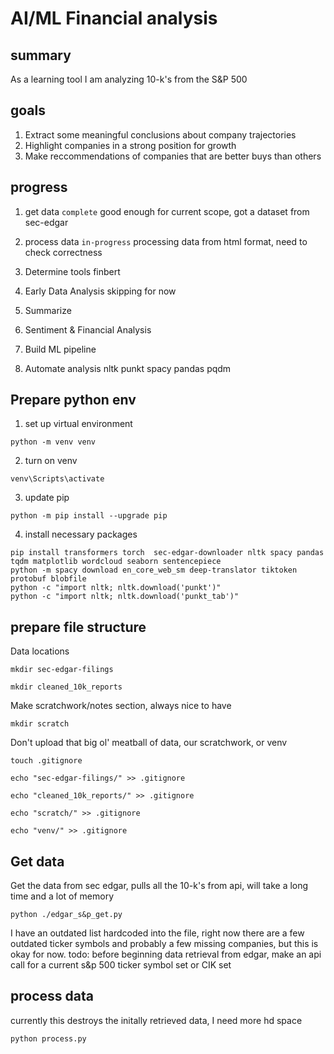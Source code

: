# AI/ML Financial analysis
## summary
As a learning tool I am analyzing 10-k's from the S&P 500

## goals
1. Extract some meaningful conclusions about company trajectories 
2. Highlight companies in a strong position for growth
3. Make reccommendations of companies that are better buys than others

## progress
1. get data
`complete` good enough for current scope, got a dataset from sec-edgar
2. process data
`in-progress` processing data from html format, need to check correctness
3. Determine tools
    finbert
4. Early Data Analysis
    skipping for now
5. Summarize

6. Sentiment & Financial Analysis
7. Build ML pipeline
8. Automate analysis
nltk
    punkt
spacy
pandas
pqdm
## Prepare python env
1. set up virtual environment

`python -m venv venv`

2. turn on venv

`venv\Scripts\activate`

3. update pip

`python -m pip install --upgrade pip`

4. install necessary packages
```
pip install transformers torch  sec-edgar-downloader nltk spacy pandas tqdm matplotlib wordcloud seaborn sentencepiece
python -m spacy download en_core_web_sm deep-translator tiktoken protobuf blobfile
python -c "import nltk; nltk.download('punkt')"
python -c "import nltk; nltk.download('punkt_tab')"

```

## prepare file structure
Data locations

`mkdir sec-edgar-filings`

`mkdir cleaned_10k_reports`

Make scratchwork/notes section, always nice to have

`mkdir scratch`

Don't upload that big ol' meatball of data, our scratchwork, or venv

`touch .gitignore`

`echo "sec-edgar-filings/" >> .gitignore`

`echo "cleaned_10k_reports/" >> .gitignore`

`echo "scratch/" >> .gitignore`

`echo "venv/" >> .gitignore`

## Get data
Get the data from sec edgar, pulls all the 10-k's from api, will take a long time and a lot of memory

`python ./edgar_s&p_get.py`

I have an outdated list hardcoded into the file, right now there are a few outdated ticker symbols and probably a few missing companies, but this is okay for now. 
todo: before beginning data retrieval from edgar, make an api call for a current s&p 500 ticker symbol set or CIK set

## process data
currently this destroys the initally retrieved data, I need more hd space

`python process.py`

##



